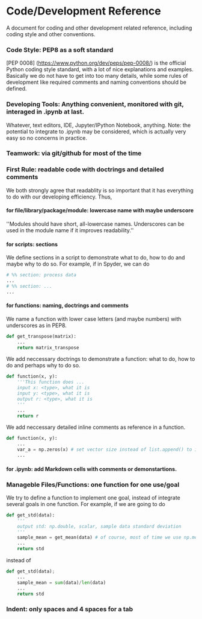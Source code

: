 # Code/Development Reference

A document for coding and other development related reference, including coding style and other conventions.

### Code Style: PEP8 as a soft standard
[PEP 0008] (https://www.python.org/dev/peps/pep-0008/) is the official Python coding style standard, with a lot of nice explanations and examples.
Basically we do not have to get into too many details, while some rules of development like required comments and naming conventions should be defined.

### Developing Tools: Anything convenient, monitored with git, interaged in .ipynb at last.
Whatever, text editors, IDE, Jupyter/IPython Notebook, anything. 
Note: the potential to integrate to .ipynb may be considered, which is actually very easy so no concerns in practice.

### Teamwork: via git/github for most of the time

### First Rule: readable code with doctrings and detailed comments

We both strongly agree that readablity is so important that it has everything to do with our developing efficiency. Thus,

#### for file/library/package/module: lowercase name with maybe underscore
''Modules should have short, all-lowercase names. Underscores can be used in the module name if it improves readability.''

#### for scripts: sections
We define sections in a script to demonstrate what to do, how to do and maybe why to do so.
For example, if in Spyder, we can do 
```python
# %% section: process data
...
# %% section: ...
...
```
#### for functions: naming, doctrings and comments
We name a function with lower case letters (and maybe numbers) with underscores as in PEP8.
```python
def get_transpose(matrix):
    ...
    return matrix_transpose
```
We add neccessary doctrings to demonstrate a function: what to do, how to do and perhaps why to do so.
```python
def function(x, y):
    '''This function does ...
    input x: <type>, what it is
    input y: <type>, what it is
    output r: <type>, what it is
    '''
    ...
    return r
```
We add neccessary detailed inline comments as reference in a function.
```python
def function(x, y):
    ...
    var_a = np.zeros(x) # set vector size instead of list.append() to improve efficiency
    ...
```
#### for .ipynb: add Markdown cells with comments or demonstartions.


### Manageble Files/Functions: one function for one use/goal
We try to define a function to implement one goal, instead of integrate several goals in one function. For example, if we are going to do 
```python
def get_std(data):
    '''
    output std: np.double, scalar, sample data standard deviation
    '''
    sample_mean = get_mean(data) # of course, most of time we use np.mean(data) here. Just trying to use this as an example.
    ...
    return std
```
instead of
```python
def get_std(data);
    ...
    sample_mean = sum(data)/len(data)
    ...
    return std
```

### Indent: only spaces and 4 spaces for a tab



